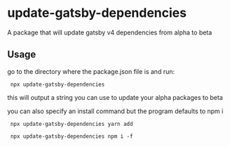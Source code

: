 # update-gatsby-dependencies

A package that will update gatsby v4 dependencies from alpha to beta

## Usage

go to the directory where the package.json file is and run:

```
 npx update-gatsby-dependencies
```

this will output a string you can use to update your alpha packages to beta

you can also specify an install command but the program defaults to npm i

```
 npx update-gatsby-dependencies yarn add
```

```
 npx update-gatsby-dependencies npm i -f
```
